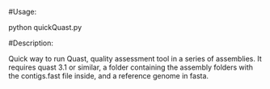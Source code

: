 #Usage:

python quickQuast.py <quast directory> <assembly directory> <output directory> <reference genome file>

#Description:

Quick way to run Quast, quality assessment tool in a series of assemblies. It requires quast 3.1 or similar, a folder containing the assembly folders with the contigs.fast file inside, and a reference genome in fasta. 